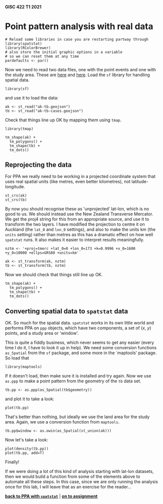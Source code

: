 #### GISC 422 T1 2021
# Point pattern analysis with real data

```{r}
# Reload some libraries in case you are restarting partway through
library(spatstat)
library(RColorBrewer)
# also store the initial graphic options in a variable
# so we can reset them at any time
pardefaults <- par()
```

Now we need to read two data files, one with the point events and one with the study area. These are [here](ak-tb-cases.geojson?raw=true) and [here](ak-tb.geojson?raw=true). Load the `sf` library for handling spatial data.

```{r}
library(sf)
```

and use it to load the data:

```{r}
ak <- st_read("ak-tb.geojson")
tb <- st_read("ak-tb-cases.geojson")
```

Check that things line up OK by mapping them using `tmap`.

```{r}
library(tmap)

tm_shape(ak) +
  tm_polygons() +
  tm_shape(tb) +
  tm_dots()
```

## Reprojecting the data

For PPA we really need to be working in a projected coordinate system that uses real spatial units (like metres, even better kilometres), not latitude-longitude.

```{r}
st_crs(ak)
st_crs(tb)
```

By now you should recognise these as 'unprojected' lat-lon, which is no good to us. We should instead use the New Zealand Transverse Mercator. We get the proj4 string for this from an appropriate source, and use it to transform the two layers. I have modified the projection to centre it on Auckland (the `lat_0` and `lon_0` settings), and also to make the units km (the `units` setting) rather than metres as this has a dramatic effect on how well `spatstat` runs. It also makes it easier to interpret results meaningfully.

```{r}
nztm <- '+proj=tmerc +lat_0=0 +lon_0=173 +k=0.9996 +x_0=1600 +y_0=10000 +ellps=GRS80 +units=km'

ak <- st_transform(ak, nztm)
tb <- st_transform(tb, nztm)
```

Now we should check that things still line up OK.

```{r}
tm_shape(ak) +
  tm_polygons() +
  tm_shape(tb) +
  tm_dots()
```

## Converting spatial data to `spatstat` data

OK. So much for the spatial data. `spatstat` works in its own little world and performs PPA on `ppp` objects, which have two components, a set of (*x*, *y*) points, and a study area or 'window'.

This is quite a fiddly business, which never seems to get any easier (every time I do it, I have to look it up in help). We need some conversion functions `as_Spatial` from the `sf` package, and some more in the \`maptools' package. So load that

```{r}
library(maptools)
```

If it doesn't load, then make sure it is installed and try again. Now we use `as.ppp` to make a point pattern from the geometry of the `tb` data set.

```{r}
tb.pp <- as.ppp(as_Spatial(tb$geometry))
```

and plot it to take a look:

```{r}
plot(tb.pp)
```

That's better than nothing, but ideally we use the land area for the study area. Again, we use a conversion function from `maptools`.

```{r}
tb.pp$window <- as.owin(as_Spatial(st_union(ak)))
```

Now let's take a look:

```{r}
plot(density(tb.pp))
plot(tb.pp, add=T)
```

Finally!

If we were doing a lot of this kind of analysis starting with lat-lon datasets, then we would build a function from some of the elements above to automate all these steps. In this case, since we are only running the analysis once for this lab, I will leave that as an exercise for the reader...

[**back to PPA with `spatstat`**](01-ppa-in-spatstat.md) \| [**on to assignment**](03-assignment-instructions.md)
